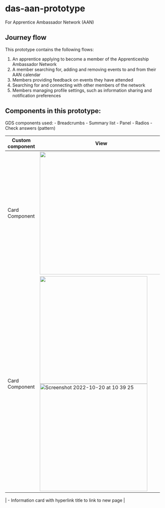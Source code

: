 # das-aan-prototype
For Apprentice Ambassador Network (AAN)


## Journey flow

This prototype contains the following flows:

1. An apprentice applying to become a member of the Apprenticeship Ambassador Network 
2. A member searching for, adding and removing events to and from their AAN calendar
3. Members providing feedback on events they have attended
4. Searching for and connecting with other members of the network 
5. Members managing profile settings, such as information sharing and notification preferences



## Components in this prototype:

GDS components used: 
    - Breadcrumbs
    - Summary list 
    - Panel 
    - Radios 
    - Check answers (pattern)


| Custom component          |      View        | Description       |
| ------------------------- | ---------------- | ------------------|
| Card Component            |  <img src="https://user-images.githubusercontent.com/77584099/196912457-16b357ef-49dc-47a1-af5d-27007033b631.png" width="400px"/> | - Information card with hyperlink title <br> -Easy to loop through to list cards for several pages  |
 Card Component            |  <img width="350px" src="https://user-images.githubusercontent.com/77584099/196920055-e2c7c6f3-1894-43f1-92b2-3aed42cd9d5f.png"> <br> <img width="350px" alt="Screenshot 2022-10-20 at 10 39 25" src="https://user-images.githubusercontent.com/77584099/196920082-e2b543f2-2aeb-45d0-bce2-f1afabdf5693.png">

  | - Information card with hyperlink title to link to new page |

